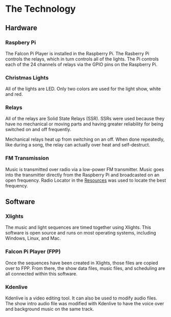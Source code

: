 # The Technology

## Hardware

### Raspbery Pi

The Falcon Pi Player is installed in the Raspberry Pi. The Rasberry Pi controls the relays, which in turn
controls all of the lights. The Pi controls each of the 24 channels of relays via the GPIO pins on the
Raspberry Pi.

### Christmas Lights

All of the lights are LED. Only two colors are used for the light show, white and red.

### Relays

All of the relays are Solid State Relays (SSR). SSRs were used because they have no mechanical or moving
parts and having greater reliability for being switched on and off frequently. 

Mechanical relays heat up from switching on an off. When done repeatedly, like during a song, the relay can
actually over heat and self-destruct.

### FM Transmission

Music is transmitted over radio via a low-power FM transmitter. Music goes into the transmitter directly from
the Raspberry Pi and broadcasted on an open frequency. Radio Locator in the
[Resources](/other-information/resources) was used to locate the best frequency.

## Software

### Xlights

The music and light sequences are timed together using Xlights. This software is open source
and runs on most operating systems, including Windows, Linux, and Mac.

### Falcon Pi Player (FPP)

Once the sequences have been created in Xlights, those files are copied over to FPP. From there, the
show data files, music files, and scheduling are all connected within this software.

### Kdenlive

Kdenlive is a video editing tool. It can also be used to modify audio files. The show intro audio file was
modified with Kdenlive to have the voice over and background music on the same track.